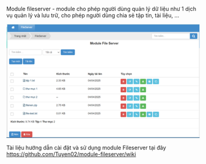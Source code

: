 Module fileserver - module cho phép người dùng quản lý dữ liệu như 1 dịch vụ quản lý và lưu trữ, cho phép người dùng chia sẻ tập tin, tài liệu, …

![Giao diện module file-server](https://github.com/Tuyen02/Wiki_imgs/blob/main/trangchu.png)

Tài liệu hướng dẫn cài đặt và sử dụng module Fileserver tại đây https://github.com/Tuyen02/module-fileserver/wiki
